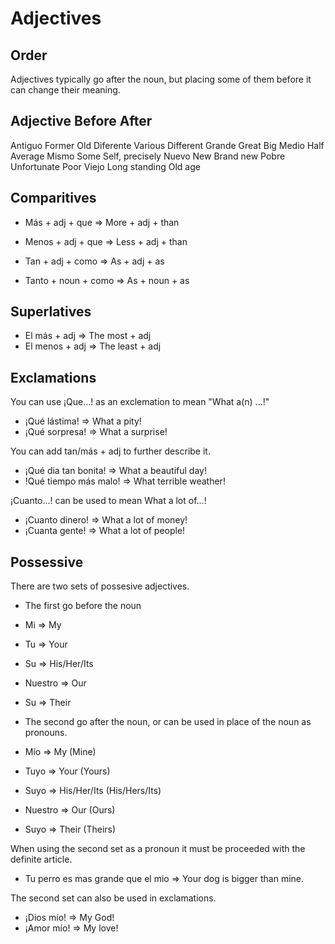 Adjectives
==========

Order
-----

Adjectives typically go after the noun, but placing some of them before it can change their meaning.

 Adjective       Before          After
 -------------------------------------
 Antiguo         Former          Old
 Diferente       Various         Different
 Grande          Great           Big
 Medio           Half            Average
 Mismo           Some            Self, precisely
 Nuevo           New             Brand new
 Pobre           Unfortunate     Poor
 Viejo           Long standing   Old age

Comparitives
------------

 - Más + adj + que => More + adj + than
 - Menos + adj + que => Less + adj + than

 - Tan + adj + como => As + adj + as
 - Tanto + noun + como => As + noun + as

Superlatives
------------
 - El más + adj => The most + adj
 - El menos + adj => The least + adj

Exclamations
------------

You can use ¡Que...! as an exclemation to mean "What a(n) ...!"

 - ¡Qué lástima! => What a pity!
 - ¡Qué sorpresa! => What a surprise!

You can add tan/más + adj to further describe it.

 - ¡Qué dia tan bonita! => What a beautiful day!
 - !Qué tiempo más malo! => What terrible weather!

¡Cuanto...! can be used to mean What a lot of...!

 - ¡Cuanto dinero! => What a lot of money!
 - ¡Cuanta gente! => What a lot of people!

Possessive
----------

There are two sets of possesive adjectives.

 - The first go before the noun

  - Mi => My
  - Tu => Your
  - Su => His/Her/Its
  - Nuestro => Our
  - Su => Their


 - The second go after the noun, or can be used in place of the noun as pronouns.

  - Mío => My (Mine)
  - Tuyo => Your (Yours)
  - Suyo => His/Her/Its (His/Hers/Its)
  - Nuestro => Our (Ours)
  - Suyo => Their (Theirs)

When using the second set as a pronoun it must be proceeded with the definite article.

 - Tu perro es mas grande que el mio => Your dog is bigger than mine.

The second set can also be used in exclamations.

 - ¡Dios mío! => My God!
 - ¡Amor mío! => My love!


